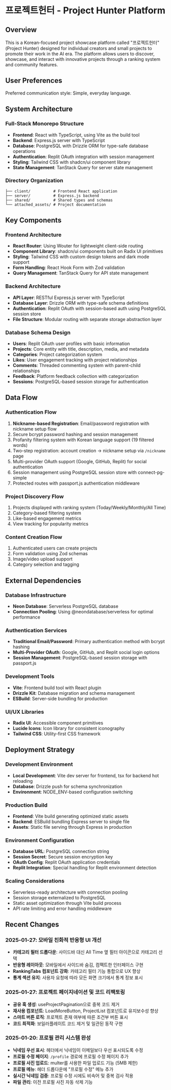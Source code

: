 # 프로젝트헌터 - Project Hunter Platform

## Overview

This is a Korean-focused project showcase platform called "프로젝트헌터" (Project Hunter) designed for individual creators and small projects to promote their work in the AI era. The platform allows users to discover, showcase, and interact with innovative projects through a ranking system and community features.

## User Preferences

Preferred communication style: Simple, everyday language.

## System Architecture

### Full-Stack Monorepo Structure
- **Frontend**: React with TypeScript, using Vite as the build tool
- **Backend**: Express.js server with TypeScript
- **Database**: PostgreSQL with Drizzle ORM for type-safe database operations
- **Authentication**: Replit OAuth integration with session management
- **Styling**: Tailwind CSS with shadcn/ui component library
- **State Management**: TanStack Query for server state management

### Directory Organization
```
├── client/          # Frontend React application
├── server/          # Express.js backend
├── shared/          # Shared types and schemas
└── attached_assets/ # Project documentation
```

## Key Components

### Frontend Architecture
- **React Router**: Using Wouter for lightweight client-side routing
- **Component Library**: shadcn/ui components built on Radix UI primitives
- **Styling**: Tailwind CSS with custom design tokens and dark mode support
- **Form Handling**: React Hook Form with Zod validation
- **Query Management**: TanStack Query for API state management

### Backend Architecture
- **API Layer**: RESTful Express.js server with TypeScript
- **Database Layer**: Drizzle ORM with type-safe schema definitions
- **Authentication**: Replit OAuth with session-based auth using PostgreSQL session store
- **File Structure**: Modular routing with separate storage abstraction layer

### Database Schema Design
- **Users**: Replit OAuth user profiles with basic information
- **Projects**: Core entity with title, description, media, and metadata
- **Categories**: Project categorization system
- **Likes**: User engagement tracking with project relationships
- **Comments**: Threaded commenting system with parent-child relationships
- **Feedback**: Platform feedback collection with categorization
- **Sessions**: PostgreSQL-based session storage for authentication

## Data Flow

### Authentication Flow
1. **Nickname-based Registration**: Email/password registration with nickname setup flow
2. Secure bcrypt password hashing and session management
3. Profanity filtering system with Korean language support (19 filtered words)
4. Two-step registration: account creation → nickname setup via `/nickname` page
5. Multi-provider OAuth support (Google, GitHub, Replit) for social authentication
6. Session management using PostgreSQL session store with connect-pg-simple
7. Protected routes with passport.js authentication middleware

### Project Discovery Flow
1. Projects displayed with ranking system (Today/Weekly/Monthly/All Time)
2. Category-based filtering system
3. Like-based engagement metrics
4. View tracking for popularity metrics

### Content Creation Flow
1. Authenticated users can create projects
2. Form validation using Zod schemas
3. Image/video upload support
4. Category selection and tagging

## External Dependencies

### Database Infrastructure
- **Neon Database**: Serverless PostgreSQL database
- **Connection Pooling**: Using @neondatabase/serverless for optimal performance

### Authentication Services
- **Traditional Email/Password**: Primary authentication method with bcrypt hashing
- **Multi-Provider OAuth**: Google, GitHub, and Replit social login options
- **Session Management**: PostgreSQL-based session storage with passport.js

### Development Tools
- **Vite**: Frontend build tool with React plugin
- **Drizzle Kit**: Database migration and schema management
- **ESBuild**: Server-side bundling for production

### UI/UX Libraries
- **Radix UI**: Accessible component primitives
- **Lucide Icons**: Icon library for consistent iconography
- **Tailwind CSS**: Utility-first CSS framework

## Deployment Strategy

### Development Environment
- **Local Development**: Vite dev server for frontend, tsx for backend hot reloading
- **Database**: Drizzle push for schema synchronization
- **Environment**: NODE_ENV-based configuration switching

### Production Build
- **Frontend**: Vite build generating optimized static assets
- **Backend**: ESBuild bundling Express server to single file
- **Assets**: Static file serving through Express in production

### Environment Configuration
- **Database URL**: PostgreSQL connection string
- **Session Secret**: Secure session encryption key
- **OAuth Config**: Replit OAuth application credentials
- **Replit Integration**: Special handling for Replit environment detection

### Scaling Considerations
- Serverless-ready architecture with connection pooling
- Session storage externalized to PostgreSQL
- Static asset optimization through Vite build process
- API rate limiting and error handling middleware

## Recent Changes

### 2025-01-27: 모바일 친화적 반응형 UI 개선
- **카테고리 필터 드롭다운**: 사이드바 대신 All Time 옆 필터 아이콘으로 카테고리 선택
- **반응형 레이아웃**: 모바일에서 사이드바 숨김, 컴팩트한 인터페이스 구현
- **RankingTabs 컴포넌트 강화**: 카테고리 필터 기능 통합으로 UX 향상
- **통계 섹션 유지**: 사용자 요청에 따라 모든 화면 크기에서 통계 정보 표시

### 2025-01-27: 프로젝트 페이지네이션 및 코드 리팩토링
- **공유 훅 생성**: useProjectPagination으로 중복 코드 제거
- **재사용 컴포넌트**: LoadMoreButton, ProjectList 컴포넌트로 유지보수성 향상
- **스마트 버튼 로직**: 프로젝트 존재 여부에 따른 조건부 버튼 표시
- **코드 최적화**: 보일러플레이트 코드 제거 및 일관된 동작 구현

### 2025-01-20: 프로필 관리 시스템 완성
- **닉네임 우선 표시**: 헤더에서 닉네임이 이메일보다 우선 표시되도록 수정
- **프로필 수정 페이지**: `/profile` 경로에 프로필 수정 페이지 추가
- **프로필 사진 업로드**: multer를 사용한 파일 업로드 기능 (5MB 제한)
- **프로필 메뉴**: 헤더 드롭다운에 "프로필 수정" 메뉴 추가
- **실시간 닉네임 검증**: 프로필 수정 시에도 비속어 및 중복 검사 적용
- **파일 관리**: 이전 프로필 사진 자동 삭제 기능